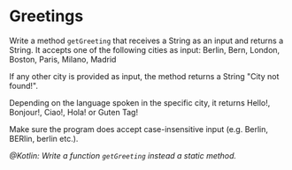 # Greetings
 
Write a method `getGreeting` that receives a String as an input and returns a String. It accepts one of the following cities as input:
Berlin, Bern, London, Boston, Paris, Milano, Madrid

If any other city is provided as input, the method returns a String "City not found!".

Depending on the language spoken in the specific city, it returns Hello!, Bonjour!, Ciao!, Hola! or Guten Tag!

Make sure the program does accept case-insensitive input (e.g. Berlin, BERlin, berlin etc.).
 
_@Kotlin: Write a function `getGreeting` instead a static method._ 
